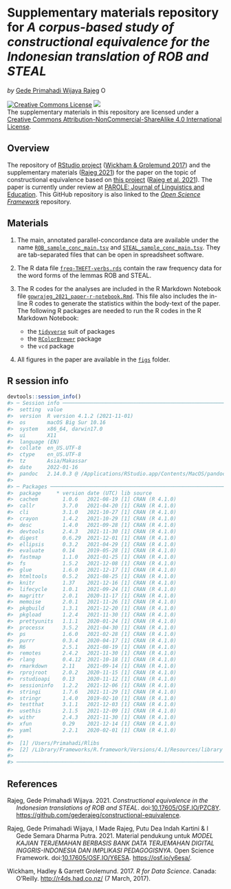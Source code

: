 Supplementary materials repository for *A corpus-based study of
constructional equivalence for the Indonesian translation of ROB and
STEAL*
================
*by* [Gede Primahadi Wijaya
Rajeg](https://udayananetworking.unud.ac.id/lecturer/880-gede-primahadi-wijaya-rajeg)
<a itemprop="sameAs" content="https://orcid.org/0000-0002-2047-8621" href="https://orcid.org/0000-0002-2047-8621" target="orcid.widget" rel="noopener noreferrer" style="vertical-align:top;"><img src="https://orcid.org/sites/default/files/images/orcid_16x16.png" style="width:1em;margin-right:.5em;" alt="ORCID iD icon"></a>

<!-- README.md is generated from README.Rmd. Please edit that file -->
<!-- badges: start -->

<a rel="license" href="http://creativecommons.org/licenses/by-nc-sa/4.0/"><img alt="Creative Commons License" style="border-width:0" src="https://i.creativecommons.org/l/by-nc-sa/4.0/88x31.png" /></a>
[![](https://img.shields.io/badge/doi-10.17605/OSF.IO/PZC8Y-lightblue.svg)](https://doi.org/10.17605/OSF.IO/PZC8Y)
<br />The supplementary materials in this repository are licensed under
a
<a rel="license" href="http://creativecommons.org/licenses/by-nc-sa/4.0/">Creative
Commons Attribution-NonCommercial-ShareAlike 4.0 International
License</a>. <!-- badges: end -->

## Overview

The repository of [RStudio
project](https://r4ds.had.co.nz/workflow-projects.html) ([Wickham &
Grolemund 2017](#ref-wickham_r_2017)) and the supplementary materials
([Rajeg 2021](#ref-Rajeg_Constructional_equivalence_in_2021)) for the
paper on the topic of constructional equivalence based on [this
project](https://udayananetworking.unud.ac.id/lecturer/research/880-gede-primahadi-wijaya-rajeg/a-model-for-translation-study-based-on-english-indonesian-translation-database-and-its-pedagogical-implication-1179)
([Rajeg et al. 2021](#ref-rajeg_material_2021)). The paper is currently
under review at [PAROLE: Journal of Linguistics and
Education](https://ejournal.undip.ac.id/index.php/parole). This GitHub
repository is also linked to the [*Open Science
Framework*](https://osf.io/pzc8y/) repository.

## Materials

1.  The main, annotated parallel-concordance data are available under
    the name
    [`ROB_sample_conc_main.tsv`](https://github.com/gederajeg/constructional-equivalence/blob/main/ROB_sample_conc_main.tsv)
    and
    [`STEAL_sample_conc_main.tsv`](https://github.com/gederajeg/constructional-equivalence/blob/main/STEAL_sample_conc_main.tsv).
    They are tab-separated files that can be open in spreadsheet
    software.

2.  The R data file
    [`freq-THEFT-verbs.rds`](https://github.com/gederajeg/constructional-equivalence/blob/main/freq-THEFT-verbs.rds)
    contain the raw frequency data for the word forms of the lemmas ROB
    and STEAL.

3.  The R codes for the analyses are included in the R Markdown Notebook
    file
    [`gpwrajeg_2021_paper-r-notebook.Rmd`](https://github.com/gederajeg/constructional-equivalence/blob/main/gpwrajeg_2021_paper-r-notebook.Rmd).
    This file also includes the in-line R codes to generate the
    statistics within the body-text of the paper. The following R
    packages are needed to run the R codes in the R Markdown Notebook:

    -   the [`tidyverse`](https://www.tidyverse.org) suit of packages
    -   the
        [`RColorBrewer`](https://cran.r-project.org/web/packages/RColorBrewer/index.html)
        package
    -   the `vcd` package

4.  All figures in the paper are available in the
    [`figs`](https://github.com/gederajeg/constructional-equivalence/tree/main/figs)
    folder.

## R session info

``` r
devtools::session_info()
#> ─ Session info ───────────────────────────────────────────────────────────────
#>  setting  value
#>  version  R version 4.1.2 (2021-11-01)
#>  os       macOS Big Sur 10.16
#>  system   x86_64, darwin17.0
#>  ui       X11
#>  language (EN)
#>  collate  en_US.UTF-8
#>  ctype    en_US.UTF-8
#>  tz       Asia/Makassar
#>  date     2022-01-16
#>  pandoc   2.14.0.3 @ /Applications/RStudio.app/Contents/MacOS/pandoc/ (via rmarkdown)
#> 
#> ─ Packages ───────────────────────────────────────────────────────────────────
#>  package     * version date (UTC) lib source
#>  cachem        1.0.6   2021-08-19 [1] CRAN (R 4.1.0)
#>  callr         3.7.0   2021-04-20 [1] CRAN (R 4.1.0)
#>  cli           3.1.0   2021-10-27 [1] CRAN (R 4.1.0)
#>  crayon        1.4.2   2021-10-29 [1] CRAN (R 4.1.0)
#>  desc          1.4.0   2021-09-28 [1] CRAN (R 4.1.0)
#>  devtools      2.4.3   2021-11-30 [1] CRAN (R 4.1.0)
#>  digest        0.6.29  2021-12-01 [1] CRAN (R 4.1.0)
#>  ellipsis      0.3.2   2021-04-29 [1] CRAN (R 4.1.0)
#>  evaluate      0.14    2019-05-28 [1] CRAN (R 4.1.0)
#>  fastmap       1.1.0   2021-01-25 [1] CRAN (R 4.1.0)
#>  fs            1.5.2   2021-12-08 [1] CRAN (R 4.1.0)
#>  glue          1.6.0   2021-12-17 [1] CRAN (R 4.1.0)
#>  htmltools     0.5.2   2021-08-25 [1] CRAN (R 4.1.0)
#>  knitr         1.37    2021-12-16 [1] CRAN (R 4.1.0)
#>  lifecycle     1.0.1   2021-09-24 [1] CRAN (R 4.1.0)
#>  magrittr      2.0.1   2020-11-17 [1] CRAN (R 4.1.0)
#>  memoise       2.0.1   2021-11-26 [1] CRAN (R 4.1.0)
#>  pkgbuild      1.3.1   2021-12-20 [1] CRAN (R 4.1.0)
#>  pkgload       1.2.4   2021-11-30 [1] CRAN (R 4.1.0)
#>  prettyunits   1.1.1   2020-01-24 [1] CRAN (R 4.1.0)
#>  processx      3.5.2   2021-04-30 [1] CRAN (R 4.1.0)
#>  ps            1.6.0   2021-02-28 [1] CRAN (R 4.1.0)
#>  purrr         0.3.4   2020-04-17 [1] CRAN (R 4.1.0)
#>  R6            2.5.1   2021-08-19 [1] CRAN (R 4.1.0)
#>  remotes       2.4.2   2021-11-30 [1] CRAN (R 4.1.0)
#>  rlang         0.4.12  2021-10-18 [1] CRAN (R 4.1.0)
#>  rmarkdown     2.11    2021-09-14 [1] CRAN (R 4.1.0)
#>  rprojroot     2.0.2   2020-11-15 [1] CRAN (R 4.1.0)
#>  rstudioapi    0.13    2020-11-12 [1] CRAN (R 4.1.0)
#>  sessioninfo   1.2.2   2021-12-06 [1] CRAN (R 4.1.0)
#>  stringi       1.7.6   2021-11-29 [1] CRAN (R 4.1.0)
#>  stringr       1.4.0   2019-02-10 [1] CRAN (R 4.1.0)
#>  testthat      3.1.1   2021-12-03 [1] CRAN (R 4.1.0)
#>  usethis       2.1.5   2021-12-09 [1] CRAN (R 4.1.0)
#>  withr         2.4.3   2021-11-30 [1] CRAN (R 4.1.0)
#>  xfun          0.29    2021-12-14 [1] CRAN (R 4.1.0)
#>  yaml          2.2.1   2020-02-01 [1] CRAN (R 4.1.0)
#> 
#>  [1] /Users/Primahadi/Rlibs
#>  [2] /Library/Frameworks/R.framework/Versions/4.1/Resources/library
#> 
#> ──────────────────────────────────────────────────────────────────────────────
```

## References

<div id="refs" class="references csl-bib-body hanging-indent">

<div id="ref-Rajeg_Constructional_equivalence_in_2021"
class="csl-entry">

Rajeg, Gede Primahadi Wijaya. 2021. *<span class="nocase">Constructional
equivalence in the Indonesian translations of ROB and STEAL</span>*.
doi:[10.17605/OSF.IO/PZC8Y](https://doi.org/10.17605/OSF.IO/PZC8Y).
<https://github.com/gederajeg/constructional-equivalence>.

</div>

<div id="ref-rajeg_material_2021" class="csl-entry">

Rajeg, Gede Primahadi Wijaya, I Made Rajeg, Putu Dea Indah Kartini & I
Gede Semara Dharma Putra. 2021. Material pendukung untuk *MODEL KAJIAN
TERJEMAHAN BERBASIS BANK DATA TERJEMAHAN DIGITAL INGGRIS-INDONESIA DAN
IMPLIKASI PEDAGOGISNYA*. Open Science Framework.
doi:[10.17605/OSF.IO/Y6ESA](https://doi.org/10.17605/OSF.IO/Y6ESA).
<https://osf.io/y6esa/>.

</div>

<div id="ref-wickham_r_2017" class="csl-entry">

Wickham, Hadley & Garrett Grolemund. 2017. *R for Data Science*. Canada:
O’Reilly. <http://r4ds.had.co.nz/> (7 March, 2017).

</div>

</div>
